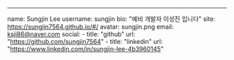 ---
name: Sungjin Lee
username: sungjin
bio: "예비 개발자 이성진 입니다"
site: https://sungjin7564.github.io/#/
avatar: sungjin.png
email: ksji86@naver.com
social:
    - title: "github"
      url: "https://github.com/sungjin7564"
    - title: "linkedin"
      url: "https://www.linkedin.com/in/sungjin-lee-4b3960145"